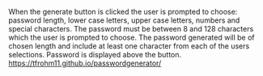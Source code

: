 When the generate button is clicked the user is prompted to choose:
password length, lower case letters, upper case letters, numbers
and special characters. The password must be between 8 and 128 characters which the user is prompted to choose. The password generated will be of chosen length and include at least one character from each of the users selections. Password is displayed above the button. 
 https://tfrohm11.github.io/passwordgenerator/

